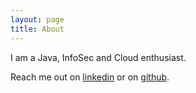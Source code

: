 ```yaml
---
layout: page
title: About
---
```


I am a Java, InfoSec and Cloud enthusiast.

Reach me out on [linkedin](https://www.linkedin.com/in/victor-turcanu-5597216a/) or on [github](https://github.com/ViSilver).
